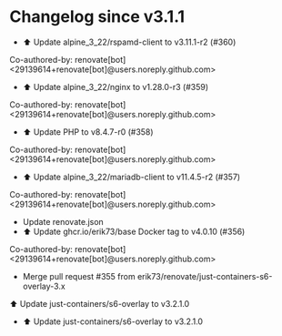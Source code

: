 # Changelog since v3.1.1
- ⬆️ Update alpine_3_22/rspamd-client to v3.11.1-r2 (#360)

Co-authored-by: renovate[bot] <29139614+renovate[bot]@users.noreply.github.com> 
- ⬆️ Update alpine_3_22/nginx to v1.28.0-r3 (#359)

Co-authored-by: renovate[bot] <29139614+renovate[bot]@users.noreply.github.com> 
- ⬆️ Update PHP to v8.4.7-r0 (#358)

Co-authored-by: renovate[bot] <29139614+renovate[bot]@users.noreply.github.com> 
- ⬆️ Update alpine_3_22/mariadb-client to v11.4.5-r2 (#357)

Co-authored-by: renovate[bot] <29139614+renovate[bot]@users.noreply.github.com> 
- Update renovate.json 
- ⬆️ Update ghcr.io/erik73/base Docker tag to v4.0.10 (#356)

Co-authored-by: renovate[bot] <29139614+renovate[bot]@users.noreply.github.com> 
- Merge pull request #355 from erik73/renovate/just-containers-s6-overlay-3.x

⬆️ Update just-containers/s6-overlay to v3.2.1.0 
- ⬆️ Update just-containers/s6-overlay to v3.2.1.0 

